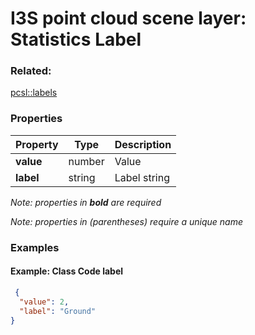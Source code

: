 # I3S point cloud scene layer: Statistics Label



### Related:

[pcsl::labels](labels.pcsl.md)
### Properties

| Property | Type | Description |
| --- | --- | --- |
| **value** | number | Value |
| **label** | string | Label string |

*Note: properties in **bold** are required*

*Note: properties in (parentheses) require a unique name*

### Examples 

#### Example: Class Code label 

```json
 {
  "value": 2,
  "label": "Ground"
} 
```

